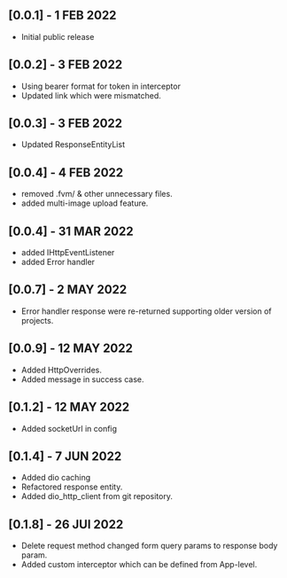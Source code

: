 ## [0.0.1] - 1 FEB 2022
- Initial public release

## [0.0.2] - 3 FEB 2022
- Using bearer format for token in interceptor
- Updated link which were mismatched.

## [0.0.3] - 3 FEB 2022
- Updated ResponseEntityList

## [0.0.4] - 4 FEB 2022
- removed .fvm/ & other unnecessary files.
- added multi-image upload feature.

 ## [0.0.4] - 31 MAR 2022
 - added IHttpEventListener
 - added Error handler

 ## [0.0.7] - 2 MAY 2022
 - Error handler response were re-returned supporting older version of projects.

  ## [0.0.9] - 12 MAY 2022
  - Added HttpOverrides.
   - Added message in success case.

   ## [0.1.2] - 12 MAY 2022
   - Added socketUrl in config

  ## [0.1.4] - 7 JUN 2022
  - Added dio caching
  - Refactored  response entity.
  - Added dio_http_client from git repository.

  ## [0.1.8] - 26 JUl 2022
  - Delete request method changed form query params to response body param.
  - Added custom interceptor which can be defined from App-level.